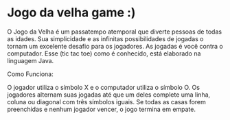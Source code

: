  #                                     Jogo da velha game :)
O Jogo da Velha é um passatempo atemporal que diverte pessoas de todas as idades. Sua simplicidade e as infinitas possibilidades de jogadas o tornam um excelente desafio para os jogadores. As jogadas é você contra o computador. Esse (tic tac toe) como é conhecido, está elaborado na linguagem Java. 

Como Funciona:

O jogador utiliza o símbolo X e o computador utiliza o símbolo O.
Os jogadores alternam suas jogadas até que um deles complete uma linha, coluna ou diagonal com três símbolos iguais.
Se todas as casas forem preenchidas e nenhum jogador vencer, o jogo termina em empate.
